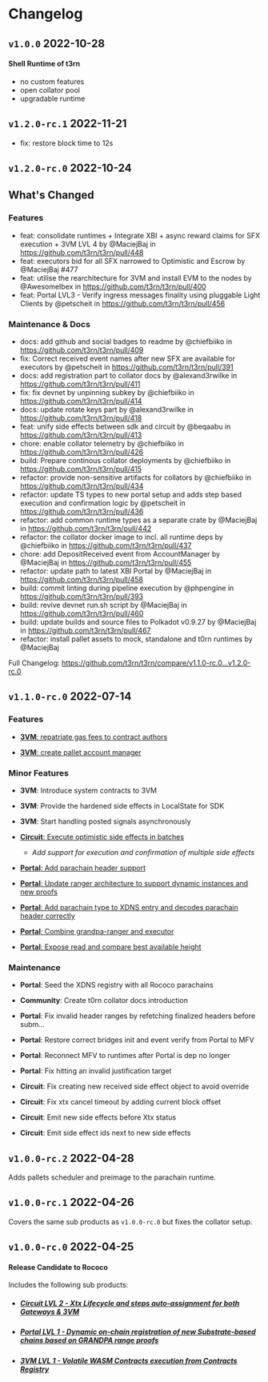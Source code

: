 # Changelog

## `v1.0.0` 2022-10-28
#### Shell Runtime of t3rn
* no custom features
* open collator pool
* upgradable runtime

## `v1.2.0-rc.1` 2022-11-21
* fix: restore block time to 12s

## `v1.2.0-rc.0` 2022-10-24
## What's Changed

### Features
* feat: consolidate runtimes + Integrate XBI + async reward claims for SFX execution + 3VM LVL 4 by @MaciejBaj in https://github.com/t3rn/t3rn/pull/448
* feat: executors bid for all SFX narrowed to Optimistic and Escrow by @MaciejBaj #477
* feat: utilise the rearchitecture for 3VM and install EVM to the nodes by @AwesomeIbex in https://github.com/t3rn/t3rn/pull/400
* feat: Portal LVL3 - Verify ingress messages finality using pluggable Light Clients by @petscheit in https://github.com/t3rn/t3rn/pull/456

### Maintenance & Docs
* docs: add github and social badges to readme by @chiefbiiko in https://github.com/t3rn/t3rn/pull/409
* fix: Correct received event names after new SFX are available for executors by @petscheit in https://github.com/t3rn/t3rn/pull/391
* docs: add registration part to collator docs by @alexand3rwilke in https://github.com/t3rn/t3rn/pull/411
* fix: fix devnet by unpinning subkey by @chiefbiiko in https://github.com/t3rn/t3rn/pull/414
* docs: update rotate keys part by @alexand3rwilke in https://github.com/t3rn/t3rn/pull/418
* feat: unify side effects between sdk and circuit  by @beqaabu in https://github.com/t3rn/t3rn/pull/413
* chore: enable collator telemetry by @chiefbiiko in https://github.com/t3rn/t3rn/pull/426
* build: Prepare continous collator deployments by @chiefbiiko in https://github.com/t3rn/t3rn/pull/415
* refactor: provide non-sensitive artifacts for collators by @chiefbiiko in https://github.com/t3rn/t3rn/pull/434
* refactor: update TS types to new portal setup and adds step based execution and confirmation logic by @petscheit in https://github.com/t3rn/t3rn/pull/436
* refactor: add common runtime types as a separate crate by @MaciejBaj in https://github.com/t3rn/t3rn/pull/442
* refactor: the collator docker image to incl. all runtime deps by @chiefbiiko in https://github.com/t3rn/t3rn/pull/437
* chore: add DepositReceived event from AccountManager by @MaciejBaj in https://github.com/t3rn/t3rn/pull/455
* refactor: update path to latest XBI Portal by @MaciejBaj in https://github.com/t3rn/t3rn/pull/458
* build: commit linting during pipeline execution by @phpengine in https://github.com/t3rn/t3rn/pull/393
* build: revive devnet run.sh script by @MaciejBaj in https://github.com/t3rn/t3rn/pull/460
* build: update builds and source files to Polkadot v0.9.27 by @MaciejBaj in https://github.com/t3rn/t3rn/pull/467
* refactor: install pallet assets to mock, standalone and t0rn runtimes by @MaciejBaj 

Full Changelog: https://github.com/t3rn/t3rn/compare/v1.1.0-rc.0...v1.2.0-rc.0

## `v1.1.0-rc.0` 2022-07-14

### Features
- [**3VM**: repatriate gas fees to contract authors](https://github.com/t3rn/t3rn/pull/295)

- [**3VM**: create pallet account manager](https://github.com/t3rn/t3rn/pull/273)


### Minor Features
- **3VM**: Introduce system contracts to 3VM 

- **3VM**: Provide the hardened side effects in LocalState for SDK  

- **3VM**: Start handling posted signals asynchronously

- [**Circuit**: Execute optimistic side effects in batches](https://github.com/t3rn/t3rn/pull/306)
   - _Add support for execution and confirmation of multiple side effects_

- [**Portal**: Add parachain header support](https://github.com/t3rn/t3rn/commit/aa1eb714bf9e70dde3822bb3a2533d59ddc54a30)

- [**Portal**: Update ranger architecture to support dynamic instances and new proofs](https://github.com/t3rn/t3rn/commit/b2bb50d8fd73503ff83e8fe012f392e9d63f36ac)

- [**Portal**: Add parachain type to XDNS entry and decodes parachain header correctly](https://github.com/t3rn/t3rn/commit/27e62f14817c7b8839d0f354877069c82de0f700)

- [**Portal**: Combine grandpa-ranger and executor](https://github.com/t3rn/t3rn/commit/92c12564977a0db951369c3fdc6e1f948bb1ddb5)


- [**Portal**: Expose read and compare best available height]()


### Maintenance  

- **Portal**: Seed the XDNS registry with all Rococo parachains

- **Community**: Create t0rn collator docs introduction

- **Portal**: Fix invalid header ranges by refetching finalized headers before subm… 

- **Portal**: Restore correct bridges init and event verify from Portal to MFV

- **Portal**: Reconnect MFV to runtimes after Portal is dep no longer

- **Portal**: Fix hitting an invalid justification target

- **Circuit**: Fix creating new received side effect object to avoid override

- **Circuit**: Fix xtx cancel timeout by adding current block offset

- **Circuit**: Emit new side effects before Xtx status

- **Circuit**: Emit side effect ids next to new side effects

## `v1.0.0-rc.2` 2022-04-28

Adds pallets scheduler and preimage to the parachain runtime.

## `v1.0.0-rc.1` 2022-04-26

Covers the same sub products as `v1.0.0-rc.0` but fixes the collator setup.

## `v1.0.0-rc.0` 2022-04-25
#### Release Candidate to Rococo

Includes the following sub products:

- #####  [Circuit LVL 2 - Xtx Lifecycle and steps auto-assignment for both Gateways & 3VM](https://github.com/t3rn/t3rn/pull/279)
- #####  [Portal LVL 1 - Dynamic on-chain registration of new Substrate-based chains based on GRANDPA range proofs](https://github.com/t3rn/t3rn/tree/development/pallets/circuit-portal)
- #####  [3VM LVL 1 - Volatile WASM Contracts execution from Contracts Registry](https://github.com/t3rn/t3rn/pull/270)
